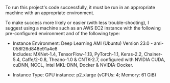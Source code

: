 To run this project's code successfully, it must be run in an appropriate machine with an appropriate environment.

To make success more likely or easier (with less trouble-shooting), I suggest using a machine such as an AWS EC2 instance with the following pre-configured environment and of the following type:

* Instance Environment: Deep Learning AMI (Ubuntu) Version 23.0 - ami-058f26d848e91a4e8  
   Includes: MXNet-1.4, TensorFlow-1.13, PyTorch-1.1, Keras-2.2, Chainer-5.4, Caffe/2-0.8, Theano-1.0 & CNTK-2.7, configured with NVIDIA CUDA, cuDNN, NCCL, Intel MKL-DNN, Docker & NVIDIA-Docker.

* Instance Type: GPU instance: p2.xlarge  (vCPUs: 4; Memory: 61 GiB)

